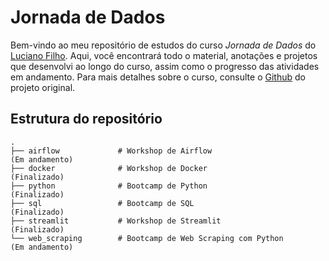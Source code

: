# Jornada de Dados

Bem-vindo ao meu repositório de estudos do curso *Jornada de Dados* do [Luciano Filho](https://github.com/lvgalvao). Aqui, você encontrará todo o material, anotações e projetos que desenvolvi ao longo do curso, assim como o progresso das atividades em andamento. Para mais detalhes sobre o curso, consulte o [Github](https://github.com/lvgalvao/data-engineering-roadmap) do projeto original.

## Estrutura do repositório

```plaintext
.
├── airflow             # Workshop de Airflow                       (Em andamento)
├── docker              # Workshop de Docker                        (Finalizado)
├── python              # Bootcamp de Python                        (Finalizado)
├── sql                 # Bootcamp de SQL                           (Finalizado)
├── streamlit           # Workshop de Streamlit                     (Finalizado)
└── web_scraping        # Bootcamp de Web Scraping com Python       (Em andamento)
